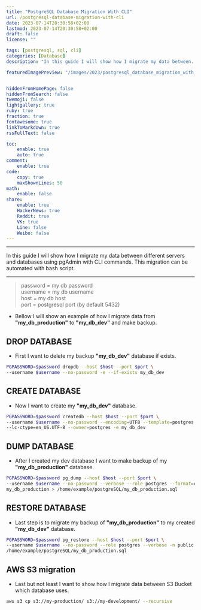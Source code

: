 ```yaml
---
title: "PostgreSQL Database Migration With CLI"
url: /postgresql-database-migration-with-cli
date: 2023-07-14T20:30:58+02:00
lastmod: 2023-07-14T20:30:58+02:00
draft: false
license: ""

tags: [postgresql, sql, cli]
categories: [Database]
description: "In this guide I will show how I migrate my data between..."

featuredImagePreview: "/images/2023/postgresql_database_migration_with_cli/postgresql_database_migration_with_cli.png"


hiddenFromHomePage: false
hiddenFromSearch: false
twemoji: false
lightgallery: true
ruby: true
fraction: true
fontawesome: true
linkToMarkdown: true
rssFullText: false

toc:
    enable: true
    auto: true
comment:
    enable: true
code:
    copy: true
    maxShownLines: 50
math:
    enable: false
share:
    enable: true
    HackerNews: true
    Reddit: true
    VK: true
    Line: false
    Weibo: false
---
```

<!--more-->

---

In this guide I will show how I migrate my data between different servers and databases using pgAdmin with CLI commands.
This migration can be automated with bash script.

---

>password = my db password  
username = my db username  
host = my db host   
port = postgresql port (by default 5432)

* Bellow I will show an example of how I migrate data from **"my_db_production"** to **"my_db_dev"** and make backup.

## DROP DATABASE 

* First I want to delete my backup **"my_db_dev"** database if exists.

```bash
PGPASSWORD=$password dropdb --host $host --port $port \
--username $username --no-password -e --if-exists my_db_dev
```

## CREATE DATABASE 

* Now I want to create my **"my_db_dev"** database.

```bash
PGPASSWORD=$password createdb --host $host --port $port \
--username $username --no-password --encoding=UTF8 --template=postgres --lc-collate=en_US.UTF-8 \
--lc-ctype=en_US.UTF-8 --owner=postgres -e my_db_dev
```

## DUMP DATABASE 

* After I created my dev database I want to make backup of my **"my_db_production"** database.

```bash
PGPASSWORD=$password pg_dump --host $host --port $port \
--username $username --no-password --verbose --role postgres --format=c --blobs \
my_db_production > /home/example/postgreSQL/my_db_production.sql
```

## RESTORE DATABASE 

* Last step is to migrate my backup of **"my_db_production"** to my created **"my_db_dev"** database.

```bash
PGPASSWORD=$password pg_restore --host $host --port $port \
--username $username --no-password --role postgres --verbose -n public --dbname my_db_dev \
/home/example/postgreSQL/my_db_production.sql
```

## AWS S3 migration 

* Last but not least I want to show how I migrate data between S3 Bucket which database uses.

```bash
aws s3 cp s3://my-production/ s3://my-development/ --recursive
```